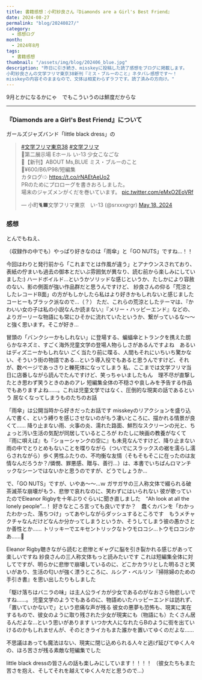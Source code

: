 ```yaml
---
title: 書籍感想：小町紗良さん『Diamonds are a Girl's Best Friend』
date: 2024-08-27
permalink: "blog/20240827/"
category:
  - 感想ログ
month:
  - 2024年8月
tags:
  - 書籍感想
thumbnail: "/assets/img/blog/202406_blue.jpg"
description: "昨日に引き続き、misskeyに投稿した読了感想をブログに掲載します。
小町紗良さんの文学フリマ東京38新刊『ミス・ブルーのこと』ネタバレ感想です〜！
misskeyの内容そのままなので、文体は相変わらずラフです。読了済みの方向け。"
---
```


9月とかになるかにゃ　でもこういうのは鮮度だからな

<hr>

### 『Diamonds are a Girl's Best Friend』について

ガールズジャズバンド「little black dress」の

<blockquote class="twitter-tweet"><p lang="ja" dir="ltr"><a href="https://twitter.com/hashtag/%E6%96%87%E5%AD%A6%E3%83%95%E3%83%AA%E3%83%9E%E6%9D%B1%E4%BA%AC38?src=hash&amp;ref_src=twsrc%5Etfw">#文学フリマ東京38</a> <a href="https://twitter.com/hashtag/%E6%96%87%E5%AD%A6%E3%83%95%E3%83%AA%E3%83%9E?src=hash&amp;ref_src=twsrc%5Etfw">#文学フリマ</a><br>💙第二展示場 Eホール い-13 少女こなごな<br>💙【新刊】ABOUT Ms,BLUE ミス・ブルーのこと<br>💙¥600/B6/P98/短編集<br>カタログ⇨ <a href="https://t.co/rNAEtAeUo2">https://t.co/rNAEtAeUo2</a><br>PRのためにプロローグを書きおろしました。<br>場末のジャズメンがくだを巻いています。 <a href="https://t.co/eMxO2EoVRf">pic.twitter.com/eMxO2EoVRf</a></p>&mdash; 小町🐈‍⬛文学フリマ東京　い-13 (@srxxxgrgr) <a href="https://twitter.com/srxxxgrgr/status/1791707182192329155?ref_src=twsrc%5Etfw">May 18, 2024</a></blockquote> <script async src="https://platform.twitter.com/widgets.js" charset="utf-8"></script>


### 感想
とんでもねえ、



（収録作の中でも）やっぱり好きなのは「雨傘」と「GO NUTS」ですね…！！

今回はわりと発行前から「これまでとは作風が違う」とアナウンスされており、表紙の佇まいも過去の御本とだいぶ雰囲気が異なり、読む前から楽しみにしていました:)
ハードボイルド…というかソリッドな感じというか、たしかにより容赦のない、影の側面が強い作品群だと思うんですけど、
紗良さんの仰る「荒涼としたレコードB面」の方がもしかしたら私はより好きかもしれないと感じました　コーヒーもブラック派なので…（？）
ただ、これらの荒涼としたテーマは、『かわいい女の子は私の小説なんか読まない』『メリー・ハッピーエンド』などの、よりガーリーな物語にも常にひそかに流れていたというか、繋がっているな〜〜と強く思います。そこが好き…

冒頭の「バンクシーかもしれない」に登場する、蝙蝠傘とトランクを携えた朗らかなネズミ、すごく海外児童文学の登場人物らしさがあるんですよね　あるいはディズニーかもしれない
ごく当たり前に喋る、人間もそれにいちいち驚かない、そういう街の物語である…という導入役でもあると思うんですけど、それが、数ページであっさりと轢死体になってしまう
私、ここまでは文学フリマ当日に店番しながら読んでたんですけど、笑っちゃいましたもん　理不尽が直撃したとき思わず笑うときのあのアレ
短編集全体の不穏さや哀しみを予告する作品でもありますよね……。これは児童文学ではなく、圧倒的な現実の話であるという
居なくなってしまうものたちのお話

「雨傘」は公開当時から好きだったお話です
misskeyのリアクションを盛り込んで書く、という縛りを感じさせないのがもう凄いところに、描かれる情景が良くて……
降り止まない雨、火事の炎、濡れた路面、鮮烈なスクリーンの光と、ちょっと汚い生活の気配が同居しているところが
わたしに映画の教養がなくて『雨に唄えば』も『ショーシャンクの空に』も未見なんですけど、降り止まない雨の中でとりとめもないことを喋りながら（ついでにスラックスの裾を濡らし濡らされながら）歩く男性ふたりの、不均衡な友情（そもそもそこに在ったのは友情なんだろうか？/憐憫、罪悪感、贈与、善行…）は、本書でいちばんロマンチックなシーンではないかと思うのですが、どうでしょうか…

で、「GO NUTS」ですが、いやあ〜〜…ｗ
ガサガサの三人称文体で綴られる破茶滅茶な崩壊がもう、悲惨で哀れなのに、笑わずにはいられない
彼が歌っていたのでEleanor Rigbyを十年ぶりぐらいに聞き直しました　“Ah look at all the lonely people”…！
好きなところ言っても良いですか？　蠢くカバンを「わかったわかった、落ちつけ」ってあやしながらダッシュするところです　もうメチャクチャなんだけどなんか分かってしまうというか、そうしてしまう彼の愚かさとか善性とか……
トリッキーでエキセントリックなトウモロコシ…トウモロコシかあ……🌽

Eleanor Rigby聴きながら読むと悲惨とギャグに脳を引き裂かれる感じがあって楽しいですね
紗良さんの三人称文体もっと読みたいです
これは短編集全体に対してですが、明らかに悲惨で崩壊しているのに、どこかカラリとした明るさと笑いがあり、生活の匂いが強く漂うところに、ルシア・ベルリン『掃除婦のための手引き書』を思い出したりもしました

「駆け落ちはバニラの味」は主人公ライカが少女であるのがなおさら物悲しいですね……。
児童文学のようでもあるのに、物語めいたハッピーエンドは訪れず、「置いていかないで」という悲痛な声が残る
彼女の悪夢も恐怖も、現実に実在するもので、彼女のように取り残された少女が現実にも（物語にも）たくさん居るんだよな…という思いがあります
いつか大人になれたらBのように街を出ていけるのかもしれませんが、そのときライカもまた誰かを置いてゆくのだよな……

不思議はあっても魔法はない、現実に閉じ込められる人々と逃げ延びてゆく人々の、ほろ苦さが残る素敵な短編集でした

little black dressの皆さんの話も楽しみにしています！！！！
（彼女たちもまた苦さを抱え、そしてそれを越えてゆく人々だと思うので…）